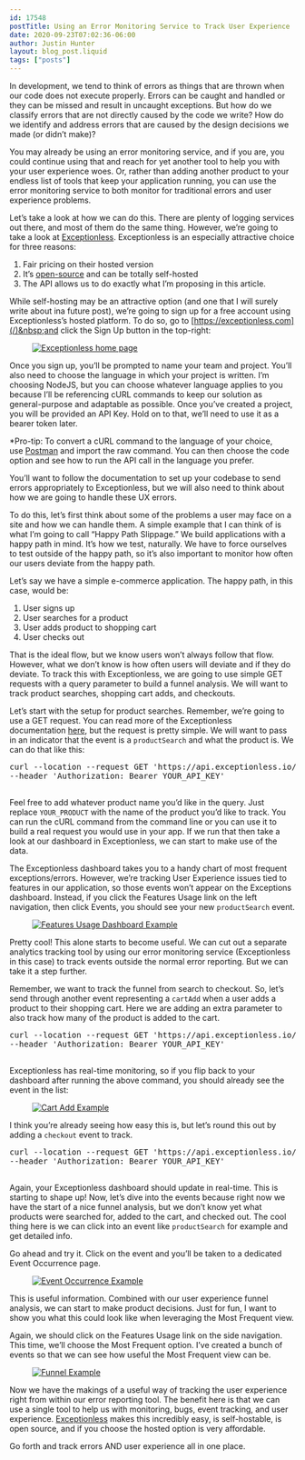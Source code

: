 ```yaml
---
id: 17548
postTitle: Using an Error Monitoring Service to Track User Experience
date: 2020-09-23T07:02:36-06:00
author: Justin Hunter
layout: blog_post.liquid
tags: ["posts"]
---
```

In development, we tend to think of errors as things that are thrown when our code does not execute properly. Errors can be caught and handled or they can be missed and result in uncaught exceptions. But how do we classify errors that are not directly caused by the code we write? How do we identify and address errors that are caused by the design decisions we made (or didn&#8217;t make)?

You may already be using an error monitoring service, and if you are, you could continue using that and reach for yet another tool to help you with your user experience woes. Or, rather than adding another product to your endless list of tools that keep your application running, you can use the error monitoring service to both monitor for traditional errors and user experience problems.

Let&#8217;s take a look at how we can do this. There are plenty of logging services out there, and most of them do the same thing. However, we&#8217;re going to take a look at&nbsp;[Exceptionless](/). Exceptionless is an especially attractive choice for three reasons:

  1. Fair pricing on their hosted version
  2. It&#8217;s&nbsp;[open-source](https://github.com/exceptionless/Exceptionless)&nbsp;and can be totally self-hosted
  3. The API allows us to do exactly what I&#8217;m proposing in this article.

While self-hosting may be an attractive option (and one that I will surely write about ina future post), we&#8217;re going to sign up for a free account using Exceptionless&#8217;s hosted platform. To do so, go to&nbsp;[https://exceptionless.com](/)&nbsp;and click the Sign Up button in the top-right:<figure class="wp-block-image">

[![Exceptionless home page](https://res.cloudinary.com/practicaldev/image/fetch/s--vr57dYkT--/c_limit%2Cf_auto%2Cfl_progressive%2Cq_auto%2Cw_880/https://dev-to-uploads.s3.amazonaws.com/i/q55zt3ytzydt1ahqiyx8.png)](https://res.cloudinary.com/practicaldev/image/fetch/s--vr57dYkT--/c_limit%2Cf_auto%2Cfl_progressive%2Cq_auto%2Cw_880/https://dev-to-uploads.s3.amazonaws.com/i/q55zt3ytzydt1ahqiyx8.png)</figure> 

Once you sign up, you&#8217;ll be prompted to name your team and project. You&#8217;ll also need to choose the language in which your project is written. I&#8217;m choosing NodeJS, but you can choose whatever language applies to you because I&#8217;ll be referencing cURL commands to keep our solution as general-purpose and adaptable as possible. Once you&#8217;ve created a project, you will be provided an API Key. Hold on to that, we&#8217;ll need to use it as a bearer token later.

*Pro-tip: To convert a cURL command to the language of your choice, use&nbsp;[Postman](https://www.postman.com/)&nbsp;and import the raw command. You can then choose the code option and see how to run the API call in the language you prefer.

You&#8217;ll want to follow the documentation to set up your codebase to send errors appropriately to Exceptionless, but we will also need to think about how we are going to handle these UX errors.

To do this, let&#8217;s first think about some of the problems a user may face on a site and how we can handle them. A simple example that I can think of is what I&#8217;m going to call &#8220;Happy Path Slippage.&#8221; We build applications with a happy path in mind. It&#8217;s how we test, naturally. We have to force ourselves to test outside of the happy path, so it&#8217;s also important to monitor how often our users deviate from the happy path.

Let&#8217;s say we have a simple e-commerce application. The happy path, in this case, would be:

  1. User signs up
  2. User searches for a product
  3. User adds product to shopping cart
  4. User checks out

That is the ideal flow, but we know users won&#8217;t always follow that flow. However, what we don&#8217;t know is how often users will deviate and if they do deviate. To track this with Exceptionless, we are going to use simple GET requests with a query parameter to build a funnel analysis. We will want to track product searches, shopping cart adds, and checkouts.

Let&#8217;s start with the setup for product searches. Remember, we&#8217;re going to use a GET request. You can read more of the Exceptionless documentation&nbsp;[here](https://api.exceptionless.io/docs/index.html), but the request is pretty simple. We will want to pass in an indicator that the event is a&nbsp;`productSearch`&nbsp;and what the product is. We can do that like this:

<pre class="brush: plain; title: ; notranslate" title="">curl --location --request GET 'https://api.exceptionless.io/api/v2/events/submit/usage?source=productSearch&amp;message=YOUR_PRODUCT' \
--header 'Authorization: Bearer YOUR_API_KEY'

</pre>

Feel free to add whatever product name you&#8217;d like in the query. Just replace&nbsp;`YOUR_PRODUCT`&nbsp;with the name of the product you&#8217;d like to track. You can run the cURL command from the command line or you can use it to build a real request you would use in your app. If we run that then take a look at our dashboard in Exceptionless, we can start to make use of the data.

The Exceptionless dashboard takes you to a handy chart of most frequent exceptions/errors. However, we&#8217;re tracking User Experience issues tied to features in our application, so those events won&#8217;t appear on the Exceptions dashboard. Instead, if you click the Features Usage link on the left navigation, then click Events, you should see your new&nbsp;`productSearch`&nbsp;event.<figure class="wp-block-image">

[![Features Usage Dashboard Example](https://res.cloudinary.com/practicaldev/image/fetch/s--MsGu3Dvt--/c_limit%2Cf_auto%2Cfl_progressive%2Cq_auto%2Cw_880/https://dev-to-uploads.s3.amazonaws.com/i/xl6duukcca6gaudnk5sm.png)](https://res.cloudinary.com/practicaldev/image/fetch/s--MsGu3Dvt--/c_limit%2Cf_auto%2Cfl_progressive%2Cq_auto%2Cw_880/https://dev-to-uploads.s3.amazonaws.com/i/xl6duukcca6gaudnk5sm.png)</figure> 

Pretty cool! This alone starts to become useful. We can cut out a separate analytics tracking tool by using our error monitoring service (Exceptionless in this case) to track events outside the normal error reporting. But we can take it a step further.

Remember, we want to track the funnel from search to checkout. So, let&#8217;s send through another event representing a&nbsp;`cartAdd`&nbsp;when a user adds a product to their shopping cart. Here we are adding an extra parameter to also track how many of the product is added to the cart.

<pre class="brush: plain; title: ; notranslate" title="">curl --location --request GET 'https://api.exceptionless.io/api/v2/events/submit/usage?source=cartAdd&amp;value=QUANTITY_ADDED&amp;message=YOUR_PRODUCT' \
--header 'Authorization: Bearer YOUR_API_KEY'

</pre>

Exceptionless has real-time monitoring, so if you flip back to your dashboard after running the above command, you should already see the event in the list:<figure class="wp-block-image">

[![Cart Add Example](https://res.cloudinary.com/practicaldev/image/fetch/s--HnB_sGzg--/c_limit%2Cf_auto%2Cfl_progressive%2Cq_auto%2Cw_880/https://dev-to-uploads.s3.amazonaws.com/i/4yysom04m8f8doqktrip.png)](https://res.cloudinary.com/practicaldev/image/fetch/s--HnB_sGzg--/c_limit%2Cf_auto%2Cfl_progressive%2Cq_auto%2Cw_880/https://dev-to-uploads.s3.amazonaws.com/i/4yysom04m8f8doqktrip.png)</figure> 

I think you&#8217;re already seeing how easy this is, but let&#8217;s round this out by adding a&nbsp;`checkout`&nbsp;event to track.

<pre class="brush: plain; title: ; notranslate" title="">curl --location --request GET 'https://api.exceptionless.io/api/v2/events/submit/usage?source=checkout&amp;message=YOUR_PRODUCT' \
--header 'Authorization: Bearer YOUR_API_KEY'

</pre>

Again, your Exceptionless dashboard should update in real-time. This is starting to shape up! Now, let&#8217;s dive into the events because right now we have the start of a nice funnel analysis, but we don&#8217;t know yet what products were searched for, added to the cart, and checked out. The cool thing here is we can click into an event like&nbsp;`productSearch`&nbsp;for example and get detailed info.

Go ahead and try it. Click on the event and you&#8217;ll be taken to a dedicated Event Occurrence page.<figure class="wp-block-image">

[![Event Occurrence Example](https://res.cloudinary.com/practicaldev/image/fetch/s--DZcBh5pq--/c_limit%2Cf_auto%2Cfl_progressive%2Cq_auto%2Cw_880/https://dev-to-uploads.s3.amazonaws.com/i/kinzwx1ee3lnmrdhd8ql.png)](https://res.cloudinary.com/practicaldev/image/fetch/s--DZcBh5pq--/c_limit%2Cf_auto%2Cfl_progressive%2Cq_auto%2Cw_880/https://dev-to-uploads.s3.amazonaws.com/i/kinzwx1ee3lnmrdhd8ql.png)</figure> 

This is useful information. Combined with our user experience funnel analysis, we can start to make product decisions. Just for fun, I want to show you what this could look like when leveraging the Most Frequent view.

Again, we should click on the Features Usage link on the side navigation. This time, we&#8217;ll choose the Most Frequent option. I&#8217;ve created a bunch of events so that we can see how useful the Most Frequent view can be.<figure class="wp-block-image">

[![Funnel Example](https://res.cloudinary.com/practicaldev/image/fetch/s--UI_sv1sV--/c_limit%2Cf_auto%2Cfl_progressive%2Cq_auto%2Cw_880/https://dev-to-uploads.s3.amazonaws.com/i/tx77krsijxyz9zudp25c.png)](https://res.cloudinary.com/practicaldev/image/fetch/s--UI_sv1sV--/c_limit%2Cf_auto%2Cfl_progressive%2Cq_auto%2Cw_880/https://dev-to-uploads.s3.amazonaws.com/i/tx77krsijxyz9zudp25c.png)</figure> 

Now we have the makings of a useful way of tracking the user experience right from within our error reporting tool. The benefit here is that we can use a single tool to help us with monitoring, bugs, event tracking, and user experience.&nbsp;[Exceptionless](/)&nbsp;makes this incredibly easy, is self-hostable, is open source, and if you choose the hosted option is very affordable.

Go forth and track errors AND user experience all in one place.
